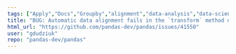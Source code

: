 ```yaml
---
tags: ["Apply","Docs","Groupby","alignment","data-analysis","data-science","flexible","pandas","python"]
title: "BUG: Automatic data alignment fails in the `transform` method of `GroupBy` objects"
html_url: "https://github.com/pandas-dev/pandas/issues/41550"
user: "gdudziuk"
repo: "pandas-dev/pandas"
---
```


